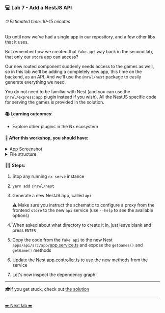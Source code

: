 ### 💻 Lab 7 - Add a NestJS API

###### ⏰ Estimated time: 10-15 minutes

Up until now we've had a single app in our repository, and a few other libs that it uses.

But remember how we created that `fake-api` way back in the second lab, that only our `store` app can access?

Our new routed component suddenly needs access to the games as well, so in this lab we'll be adding a completely new app, this time on the backend, as an API. And we'll use the `@nrwl/nest` package to easily generate everything we need.

You do not need to be familiar with Nest (and you can use the `@nrwl/express:app` plugin instead if you wish). All the NestJS specific code for serving the games is provided in the solution.

#### 📚 Learning outcomes:

- Explore other plugins in the Nx ecosystem

#### 📲 After this workshop, you should have:

<details>
  <summary>App Screenshot</summary>
  No change in how the app looks!
</details>

<details>
  <summary>File structure</summary>
  <img src="../assets/lab7_directory-structure.png" height="700" alt="lab7 file structure">
</details>

#### 🏋️‍♀️ Steps:

1. Stop any running `nx serve` instance
2. `yarn add @nrwl/nest`
3. Generate a new NestJS app, called `api`

   ⚠️ Make sure you instruct the schematic to configure a proxy from the frontend `store` to the new `api` service (use `--help` to see the available options)

4. When asked about what directory to create it in, just leave blank and press `ENTER`
5. Copy the code from the `fake api` to the new Nest `apps/api/src/app/`[app.service.ts](`https://github.com/rarmatei/nx-workshop/tree/master/examples/lab6/libs/frontend/feature-game-detail/src/lib/game-detail/game-detail.component.ts`) and expose the `getGames()` and `getGame()` methods

6. Update the Nest [app.controller.ts](`https://github.com/rarmatei/nx-workshop/tree/master/examples/lab7/apps/api/src/app/app.controller.ts`) to use the new methods from the service

7. Let's now inspect the dependency graph!

---

🎓If you get stuck, check out [the solution](SOLUTION.md)

---

[➡️ Next lab ➡️](../lab8/LAB.md)
